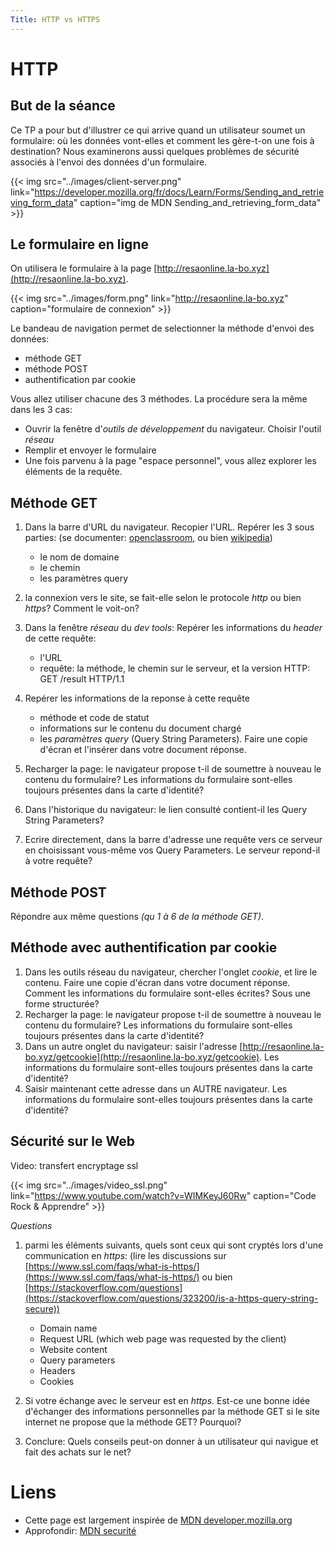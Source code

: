 ```yaml
---
Title: HTTP vs HTTPS
---
```


# HTTP
## But de la séance
Ce TP a pour but d'illustrer ce qui arrive quand un utilisateur soumet un formulaire: où les données vont-elles et comment les gère-t-on une fois à destination? Nous examinerons aussi quelques problèmes de sécurité associés à l'envoi des données d'un formulaire.

{{< img src="../images/client-server.png" link="https://developer.mozilla.org/fr/docs/Learn/Forms/Sending_and_retrieving_form_data" caption="img de MDN Sending_and_retrieving_form_data" >}}

## Le formulaire en ligne
On utilisera le formulaire à la page [http://resaonline.la-bo.xyz](http://resaonline.la-bo.xyz). 

{{< img src="../images/form.png" link="http://resaonline.la-bo.xyz" caption="formulaire de connexion" >}}

Le bandeau de navigation permet de selectionner la méthode d'envoi des données:

* méthode GET
* méthode POST
* authentification par cookie

Vous allez utiliser chacune des 3 méthodes. La procédure sera la même dans les 3 cas:

* Ouvrir la fenêtre d'*outils de développement* du navigateur. Choisir l'outil *réseau*
* Remplir et envoyer le formulaire
* Une fois parvenu à la page "espace personnel", vous allez explorer les éléments de la requête.

## Méthode GET
1. Dans la barre d'URL du navigateur. Recopier l'URL. Repérer les 3 sous parties: (se documenter: [openclassroom](https://openclassrooms.com/fr/courses/918836-concevez-votre-site-web-avec-php-et-mysql/912799-ecoutez-la-requete-de-vos-utilisateurs-grace-aux-url), ou bien [wikipedia](https://en.wikipedia.org/wiki/Query_string))
	* le nom de domaine
	* le chemin
	* les paramètres query
2. la connexion vers le site, se fait-elle selon le protocole *http* ou bien *https*? Comment le voit-on?
3. Dans la fenêtre *réseau* du *dev tools*: Repérer les informations du *header* de cette requête: 
	* l'URL 
	* requête: la méthode, le chemin sur le serveur, et la version HTTP: GET /result HTTP/1.1
4. Repérer les informations de la reponse à cette requête
	* méthode et code de statut
	* informations sur le contenu du document chargé
	* les *paramètres query* (Query String Parameters). Faire une copie d'écran et l'insérer dans votre document réponse.

5. Recharger la page: le navigateur propose t-il de soumettre à nouveau le contenu du formulaire? Les informations du formulaire sont-elles toujours présentes dans la carte d'identité?
6. Dans l'historique du navigateur: le lien consulté contient-il les Query String Parameters?
7. Ecrire directement, dans la barre d'adresse une requête vers ce serveur en choisissant vous-même vos Query Parameters. Le serveur repond-il à votre requête?

## Méthode POST
Répondre aux même questions *(qu 1 à 6 de la méthode GET)*.

## Méthode avec authentification par cookie
1. Dans les outils réseau du navigateur, chercher l'onglet *cookie*, et lire le contenu. Faire une copie d'écran dans votre document réponse. Comment les informations du formulaire sont-elles écrites? Sous une forme structurée?
2. Recharger la page: le navigateur propose t-il de soumettre à nouveau le contenu du formulaire? Les informations du formulaire sont-elles toujours présentes dans la carte d'identité?
3. Dans un autre onglet du navigateur: saisir l'adresse [http://resaonline.la-bo.xyz/getcookie](http://resaonline.la-bo.xyz/getcookie). Les informations du formulaire sont-elles toujours présentes dans la carte d'identité?
4. Saisir maintenant cette adresse dans un AUTRE navigateur. Les informations du formulaire sont-elles toujours présentes dans la carte d'identité?

## Sécurité sur le Web
Video: transfert encryptage ssl

{{< img src="../images/video_ssl.png" link="https://www.youtube.com/watch?v=WIMKeyJ60Rw" caption="Code Rock & Apprendre" >}}


*Questions*

1. parmi les éléments suivants, quels sont ceux qui sont cryptés lors d'une communication en *https*: (lire les discussions sur [https://www.ssl.com/faqs/what-is-https/](https://www.ssl.com/faqs/what-is-https/) ou bien [https://stackoverflow.com/questions](https://stackoverflow.com/questions/323200/is-a-https-query-string-secure))

	* Domain name
	* Request URL (which web page was requested by the client)
	* Website content
	* Query parameters
	* Headers
	* Cookies

2. Si votre échange avec le serveur est en *https*. Est-ce une bonne idée d'échanger des informations personnelles par la méthode GET si le site internet ne propose que la méthode GET? Pourquoi?
3. Conclure: Quels conseils peut-on donner à un utilisateur qui navigue et fait des achats sur le net?

# Liens
* Cette page est largement inspirée de [MDN developer.mozilla.org](https://developer.mozilla.org/fr/docs/Learn/Forms/Sending_and_retrieving_form_data)
* Approfondir: [MDN securité](https://developer.mozilla.org/fr/docs/Learn/Server-side/First_steps/Website_security)
